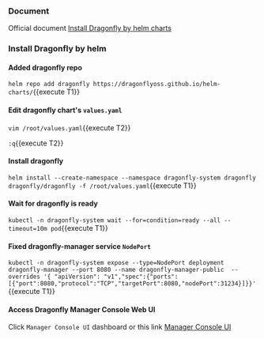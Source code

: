 
### Document

Official document [Install Dragonfly by helm charts](https://d7y.io/docs/setup/install/helm-charts)

### Install Dragonfly by helm

#### Added dragonfly repo

`helm repo add dragonfly https://dragonflyoss.github.io/helm-charts/`{{execute T1}}

#### Edit dragonfly chart's `values.yaml`

`vim /root/values.yaml`{{execute T2}}

`:q`{{execute T2}}

#### Install dragonfly

`helm install --create-namespace --namespace dragonfly-system dragonfly dragonfly/dragonfly -f /root/values.yaml`{{execute T1}}


#### Wait for dragonfly is ready

`kubectl -n dragonfly-system wait --for=condition=ready --all --timeout=10m pod`{{execute T1}}

#### Fixed dragonfly-manager service `NodePort`

`kubectl -n dragonfly-system expose --type=NodePort deployment dragonfly-manager --port 8080 --name dragonfly-manager-public  --overrides '{ "apiVersion": "v1","spec":{"ports": [{"port":8080,"protocol":"TCP","targetPort":8080,"nodePort":31234}]}}'`{{execute T1}}

#### Access Dragonfly Manager Console Web UI

Click `Manager Console UI` dashboard or this link [Manager Console UI]({{TRAFFIC_HOST1_31234}})
